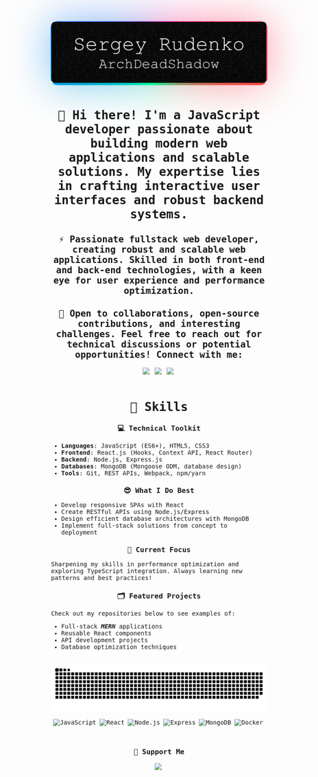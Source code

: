 <!DOCTYPE html>
<html lang="en">
<head>
  <meta charset="UTF-8">
  <meta name="viewport" content="width=device-width, initial-scale=1.0">
  <link rel="preconnect" href="https://fonts.googleapis.com">
  <link rel="preconnect" href="https://fonts.gstatic.com" crossorigin>
  <link href="https://fonts.googleapis.com/css2?family=JetBrains+Mono:ital,wght@0,100..800;1,100..800&display=swap" rel="stylesheet">
</head>
<style>
body {
  min-height: 100vh;
  font-family: "JetBrains Mono", monospace;
  font-optical-sizing: auto;
  font-weight: 400;
  font-style: normal;
}
main {
  margin: 32px 0;
}
.social, .support, h1, h2, h3 {
  text-align: center;
}
.tech_icons {
  text-align: center;
  display: flex;
  flex-wrap: wrap;
  gap: 4px;
  justify-content: center;
}
.github_header_image_dev {
  text-align: center;
  margin: 0 auto;
  padding: 1px;
  border-radius: 16px;
  position: relative;
}
@property --angle {
  syntax: "<angle>";
  initial-value: 0deg;
  inherits: false;
}
.github_header_image_dev::after, .github_header_image_dev::before {
  content: '';
  position: absolute;
  height: 100%;
  width: 100%;
  background-image: conic-gradient(from var(--angle), #ff4545, #00ff99, #006aff, #ff0095, #ff4545);
  top: 50%;
  left: 50%;
  translate: -50% -50%;
  z-index: -1;
  padding: 1px;
  border-radius: 16px;
  animation: 7s spin linear infinite;
}
.github_header_image_dev::before {
  filter: blur(3rem);
  opacity: 0.5;
}
@keyframes spin {
  from {
    --angle: 0deg;
  }
  to {
    --angle: 360deg;
  }
}
</style>
<body>
<header>
  <div class="github_header_image_dev">
    <picture>
      <source media="(prefers-color-scheme: dark)" srcset="./img/header_main_image/compressed/github_header_image_dev_dark_compressed.png">
      <source media="(prefers-color-scheme: light)" srcset="./img/header_main_image/compressed/github-header-image_dev_light_compressed.png">
      <img alt="github-snake" src="./img/header_main_image/compressed/github_header_image_dev_dark_compressed.png">
    </picture>
  </div>
  <br>
  <h1>👋 Hi there! I'm a JavaScript developer passionate about building modern web applications and scalable solutions. My expertise lies in crafting interactive user interfaces and robust backend systems.</h1>
  <h2>⚡ Passionate fullstack web developer, creating robust and scalable web applications. Skilled in both front-end and back-end technologies, with a keen eye for user experience and performance optimization.</h2>
  <h2>🚀 Open to collaborations, open-source contributions, and interesting challenges. Feel free to reach out for technical discussions or potential opportunities! Connect with me:</h3>
  <div class="social">
    <a href="https://twitter.com/ArchDeadShadow" target="_blank"><img src="https://img.shields.io/badge/  Twitter-000000?style=flat-square&logo=X&logoColor=white" height="28" style="margin-right: 4px"></a>
    <a href="https://www. instagram.com/archdeadshadow" target="_blank"><img src="https://img.shields.io/badge/Instagram-E4405F?style=flat-square& logo=instagram&logoColor=white" height="28" style="margin-right: 4px"></a>
    <a href="https://www.linkedin.com/in/sergey-r-a52219230" target="_blank"><img src="https://img.shields.io/badge/LinkedIn-0077B5?style=flat-square&  logo=linkedin&logoColor=white" height="28" style="margin-right: 4px"></a>
  </div>
</header>
<main>
  <h1>🦉 Skills</h1>

### 💻 Technical Toolkit

- **Languages**: JavaScript (ES6+), HTML5, CSS3
- **Frontend**: React.js (Hooks, Context API, React Router)
- **Backend**: Node.js, Express.js
- **Databases**: MongoDB (Mongoose ODM, database design)
- **Tools**: Git, REST APIs, Webpack, npm/yarn

### 😎 What I Do Best

- Develop responsive SPAs with React
- Create RESTful APIs using Node.js/Express
- Design efficient database architectures with MongoDB
- Implement full-stack solutions from concept to deployment

### 📌 Current Focus

Sharpening my skills in performance optimization and exploring TypeScript integration. Always learning new patterns and best practices!

### 🗂️ Featured Projects

Check out my repositories below to see examples of:

- Full-stack **_MERN_** applications
- Reusable React components
- API development projects
- Database optimization techniques
</main>
<footer>
  <div class="snake_game_contribution_calendar" align="center">
    <picture>
      <source media="(prefers-color-scheme: dark)" srcset="./img/snake_game_contribution_calendar/github-snake-dark.svg">
      <source media="(prefers-color-scheme: light)" srcset="./img/snake_game_contribution_calendar/github-snake.svg">
      <img alt="github-snake" src="./img/snake_game_contribution_calendar/github-snake-dark.svg">
    </picture>
  </div>
  <br>
  <div class="tech_icons" align="center">
    <img src="https://img.shields.io/badge/JavaScript-F7DF1C?logo=javascript&logoColor=white" height="28" alt="JavaScript" style="margin-right: 4px">
    <img src="https://img.shields.io/badge/React-20232A?logo=react&logoColor=61DAFB" height="28" alt="React" style="margin-right: 4px">
    <img src="https://img.shields.io/badge/Node.js-8CC84B?logo=node.js&logoColor=white" height="28" alt="Node.js" style="margin-right: 4px">
    <img src="https://img.shields.io/badge/Express-000000?logo=express&logoColor=white" height="28" alt="Express" style="margin-right: 4px">
    <img src="https://img.shields.io/badge/MongoDB-4EA94B?logo=mongodb&logoColor=white" height="28" alt="MongoDB" style="margin-right: 4px">
    <img src="https://img.shields.io/badge/Docker-2496ED?logo=docker&logoColor=white" height="28" alt="Docker" style="margin-right: 4px">
  </div>
  <br>
  <div class="support">
    <h3>💸 Support Me</h3>
    <p><a href="https://www.paypal.com/donate/?hosted_button_id=QCEZHJJG8HRD8" target="_blank"><img src="https://img.shields.io/badge/PayPal-00457C?style=flat-square&logo=paypal&logoColor=white" height="28" style="margin-right: 4px"></a></p>
  </div>
</footer>
</body>
</html>
